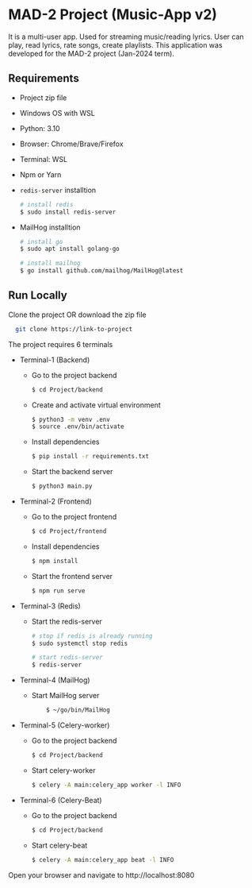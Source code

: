 # MAD-2 Project (Music-App v2)

It is a multi-user app. Used for streaming music/reading lyrics. User can play, read lyrics, rate songs, create playlists. This application was developed for the MAD-2 project (Jan-2024 term).

## Requirements

- Project zip file
- Windows OS with WSL
- Python: 3.10
- Browser: Chrome/Brave/Firefox
- Terminal: WSL
- Npm or Yarn
- `redis-server` installtion

  ```bash
  # install redis
  $ sudo install redis-server
  ```

- MailHog installtion

  ```bash
  # install go
  $ sudo apt install golang-go

  # install mailhog
  $ go install github.com/mailhog/MailHog@latest
  ```

## Run Locally

Clone the project OR download the zip file

```bash
  git clone https://link-to-project
```

The project requires 6 terminals

- Terminal-1 (Backend)

  - Go to the project backend

    ```bash
    $ cd Project/backend
    ```

  - Create and activate virtual environment

    ```bash
    $ python3 -m venv .env
    $ source .env/bin/activate
    ```

  - Install dependencies

    ```bash
    $ pip install -r requirements.txt
    ```

  - Start the backend server
    ```bash
    $ python3 main.py
    ```

- Terminal-2 (Frontend)

  - Go to the project frontend

    ```bash
    $ cd Project/frontend
    ```

  - Install dependencies

    ```bash
    $ npm install
    ```

  - Start the frontend server
    ```bash
    $ npm run serve
    ```

- Terminal-3 (Redis)

  - Start the redis-server

    ```bash
    # stop if redis is already running
    $ sudo systemctl stop redis

    # start redis-server
    $ redis-server
    ```

- Terminal-4 (MailHog)

  - Start MailHog server

    ```bash
        $ ~/go/bin/MailHog
    ```

- Terminal-5 (Celery-worker)

  - Go to the project backend

    ```bash
    $ cd Project/backend
    ```

  - Start celery-worker
    ```bash
    $ celery -A main:celery_app worker -l INFO
    ```

- Terminal-6 (Celery-Beat)

  - Go to the project backend

    ```bash
    $ cd Project/backend
    ```

  - Start celery-beat
    ```bash
    $ celery -A main:celery_app beat -l INFO
    ```

Open your browser and navigate to http://localhost:8080
